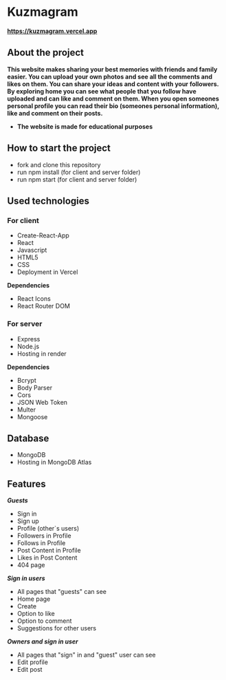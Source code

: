 # Kuzmagram

**https://kuzmagram.vercel.app**
## About the project

**This website makes sharing your best memories with friends and family easier. You can upload your own photos and see all the comments and likes on them. You can share your ideas and content with your followers. By exploring home you can see what people that you follow have uploaded and can like and comment on them. When you open someones personal profile you can read their bio (someones personal information), like and comment on their posts.**

- **The website is made for educational purposes**

## How to start the project

- fork and clone this repository
- run npm install (for client and server folder)
- run npm start (for client and server folder)

## Used technologies

### For client
- Create-React-App
- React
- Javascript
- HTML5
- CSS
- Deployment in Vercel

**Dependencies**

- React Icons
- React Router DOM

### For server

- Express
- Node.js
- Hosting in render

**Dependencies**

- Bcrypt
- Body Parser
- Cors
- JSON Web Token
- Multer
- Mongoose

## Database

- MongoDB
- Hosting in MongoDB Atlas

## Features 

***Guests***

- Sign in
- Sign up
- Profile (other`s users)
- Followers in Profile
- Follows in Profile
- Post Content in Profile
- Likes in Post Content
- 404 page

***Sign in users***

- All pages that "guests" can see
- Home page
- Create
- Option to like
- Option to comment
- Suggestions for other users


***Owners and sign in user***

- All pages that "sign" in and "guest" user can see
- Edit profile
- Edit post